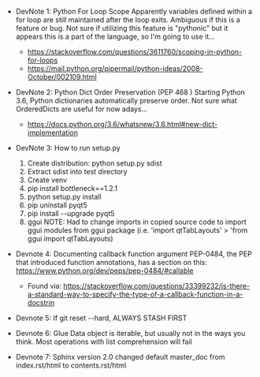 * DevNote 1: Python For Loop Scope
    Apparently variables defined within a for loop are still maintained after the loop exits. Ambiguous if this is a feature or bug. Not sure if utilizing this feature is "pythonic" but it appears this is a part of the language, so I'm going to use it...
    * https://stackoverflow.com/questions/3611760/scoping-in-python-for-loops
    * https://mail.python.org/pipermail/python-ideas/2008-October/002109.html

* DevNote 2: Python Dict Order Preservation (PEP 468 )
    Starting Python 3.6, Python dictionaries automatically preserve order. Not sure what OrderedDicts are useful for now adays...
    * https://docs.python.org/3.6/whatsnew/3.6.html#new-dict-implementation

* DevNote 3: How to run setup.py
    1. Create distribution: python setup.py sdist
    2. Extract sdist into test directory
    3. Create venv
    4. pip install bottleneck==1.2.1
    5. python setup.py install
    6. pip uninstall pyqt5
    7. pip install --upgrade pyqt5
    8. ggui
    NOTE: Had to change imports in copied source code to import ggui modules from ggui package (i.e. 'import qtTabLayouts' > 'from ggui import qtTabLayouts)

* Devnote 4: Documenting callback function argument
    PEP-0484, the PEP that introduced function annotations, has a section on this: https://www.python.org/dev/peps/pep-0484/#callable
    * Found via: https://stackoverflow.com/questions/33399232/is-there-a-standard-way-to-specify-the-type-of-a-callback-function-in-a-docstrin

* Devnote 5: If git reset --hard, ALWAYS STASH FIRST

* Devnote 6: Glue Data object is iterable, but usually not in the ways you think. Most operations with list comprehension will fail

* Devnote 7: Sphinx version 2.0 changed default master_doc from index.rst/html to contents.rst/html